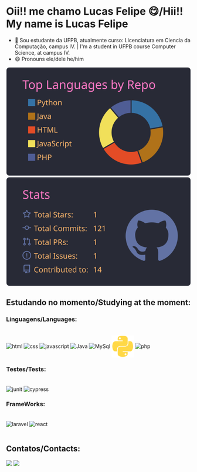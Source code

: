 # Oii!! me chamo Lucas Felipe :yum:/Hii!! My name is Lucas Felipe

- :school: Sou estudante da UFPB, atualmente curso: Licenciatura em Ciencia da Computação, campus IV. | I'm a student in UFPB course Computer Science, at campus IV.
- :smile: Pronouns ele/dele  he/him 

[![](https://raw.githubusercontent.com/FLucasF/FLucasF/master/profile-summary-card-output/dracula/1-repos-per-language.svg)](https://github.com/vn7n24fzkq/github-profile-summary-cards) 
[![](https://raw.githubusercontent.com/FLucasF/FLucasF/master/profile-summary-card-output/dracula/3-stats.svg)](https://github.com/vn7n24fzkq/github-profile-summary-cards) 


</div>

<!-- ## Linguagens que eu utilizo para programar/Languages I use for programming
<div style="display: inline_block"><br>

</div>

<div>
  <br/>
</div> -->

## Estudando no momento/Studying at the moment:

### Linguagens/Languages:
<div style="display: inline_block"><br>
  <img align="center" alt="html" height="60" width="60" src="https://cdn.jsdelivr.net/gh/devicons/devicon/icons/html5/html5-original.svg" />
  <img align="center" alt="css" height="60" width="60" src="https://cdn.jsdelivr.net/gh/devicons/devicon/icons/css3/css3-original.svg" />
  <img align="center" alt="javascript" height="60" width="60" src="https://cdn.jsdelivr.net/gh/devicons/devicon/icons/javascript/javascript-original.svg" />
  <img align="center" alt="Java" height="60" width="60" src="https://cdn.jsdelivr.net/gh/devicons/devicon/icons/java/java-original-wordmark.svg" />
  <img align="center" alt="MySql" height="60" width="60" src="https://cdn.jsdelivr.net/gh/devicons/devicon@latest/icons/mysql/mysql-original-wordmark.svg">
  <img align="center" alt="python" height="60" width="60" src="https://raw.githubusercontent.com/devicons/devicon/master/icons/python/python-plain.svg">
  <img align="center" alt="php" height="60" width="60" src="https://cdn.jsdelivr.net/gh/devicons/devicon@latest/icons/php/php-original.svg">    
</div>

### Testes/Tests:
<div style="display: inline_block"><br>       
    <img align="center" alt="junit" height="60" width="60" src="https://cdn.jsdelivr.net/gh/devicons/devicon@latest/icons/junit/junit-original.svg">
    <img align="center" alt="cypress" height="60" width="60" src="https://cdn.jsdelivr.net/gh/devicons/devicon@latest/icons/cypressio/cypressio-original.svg">      
</div>

### FrameWorks:
<div style="display: inline_block"><br>
    <img align="center" alt="laravel" height="60" width="60" src="https://cdn.jsdelivr.net/gh/devicons/devicon@latest/icons/laravel/laravel-original.svg">
    <img align="center" alt="react" height="60" width="60" src="https://cdn.jsdelivr.net/gh/devicons/devicon@latest/icons/react/react-original.svg">      
</div>


<div>
  <br/>
</div>

## Contatos/Contacts:

<div> 
  <a href = "mailto:lucasfelipeGITHUB@gmail.com"><img align="center" height="30" img src="https://img.shields.io/badge/-Gmail-%23333?style=for-the-badge&logo=gmail&logoColor=white" target="_blank"></a>
  <a href="https://www.linkedin.com/in/lucas-felipe-gomes-pedrosa-a96a0825a/" target="_blank"><img align="center" height="30" img src="https://img.shields.io/badge/-LinkedIn-%230077B5?style=for-the-badge&logo=linkedin&logoColor=white" target="_blank"></a> 
  
</div>
